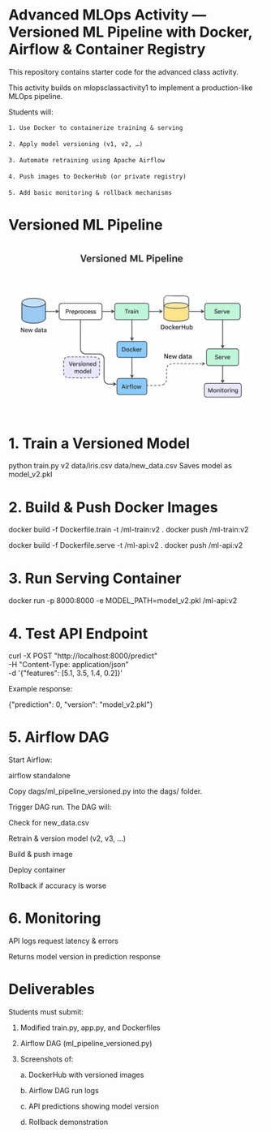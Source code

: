 # Advanced MLOps Activity — Versioned ML Pipeline with Docker, Airflow & Container Registry

This repository contains starter code for the advanced class activity.

This activity builds on mlopsclassactivity1 to implement a production-like MLOps pipeline.

Students will:

    1. Use Docker to containerize training & serving

    2. Apply model versioning (v1, v2, …)

    3. Automate retraining using Apache Airflow

    4. Push images to DockerHub (or private registry)

    5. Add basic monitoring & rollback mechanisms

# Versioned ML Pipeline

![Versioned ML Pipeline](Actv2img.png)


# 1. Train a Versioned Model
python train.py v2 data/iris.csv data/new_data.csv
Saves model as model_v2.pkl

# 2. Build & Push Docker Images
docker build -f Dockerfile.train -t <dockerhub-username>/ml-train:v2 .
docker push <dockerhub-username>/ml-train:v2

docker build -f Dockerfile.serve -t <dockerhub-username>/ml-api:v2 .
docker push <dockerhub-username>/ml-api:v2

# 3. Run Serving Container
docker run -p 8000:8000 -e MODEL_PATH=model_v2.pkl <dockerhub-username>/ml-api:v2

# 4. Test API Endpoint
curl -X POST "http://localhost:8000/predict" \
    -H "Content-Type: application/json" \
    -d '{"features": [5.1, 3.5, 1.4, 0.2]}'


Example response:

{"prediction": 0, "version": "model_v2.pkl"}

# 5. Airflow DAG

Start Airflow:

airflow standalone


Copy dags/ml_pipeline_versioned.py into the dags/ folder.

Trigger DAG run. The DAG will:

Check for new_data.csv

Retrain & version model (v2, v3, …)

Build & push image

Deploy container

Rollback if accuracy is worse

# 6. Monitoring

API logs request latency & errors

Returns model version in prediction response

# Deliverables

Students must submit:

1. Modified train.py, app.py, and Dockerfiles

2. Airflow DAG (ml_pipeline_versioned.py)

3. Screenshots of:

    a. DockerHub with versioned images

    b. Airflow DAG run logs

    c. API predictions showing model version

    d. Rollback demonstration
